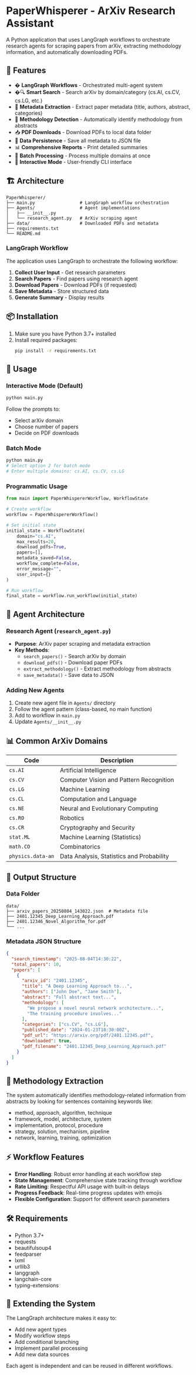 # PaperWhisperer - ArXiv Research Assistant

A Python application that uses LangGraph workflows to orchestrate research agents for scraping papers from arXiv, extracting methodology information, and automatically downloading PDFs.

## 🚀 Features

- � **LangGraph Workflows** - Orchestrated multi-agent system
- �🔍 **Smart Search** - Search arXiv by domain/category (cs.AI, cs.CV, cs.LG, etc.)
- 📄 **Metadata Extraction** - Extract paper metadata (title, authors, abstract, categories)
- 🧠 **Methodology Detection** - Automatically identify methodology from abstracts
- 📥 **PDF Downloads** - Download PDFs to local data folder
- 💾 **Data Persistence** - Save all metadata to JSON file
- 📊 **Comprehensive Reports** - Print detailed summaries
- 🔄 **Batch Processing** - Process multiple domains at once
- 🎯 **Interactive Mode** - User-friendly CLI interface

## 🏗️ Architecture

```
PaperWhisperer/
├── main.py                 # LangGraph workflow orchestration
├── Agents/                 # Agent implementations
│   ├── __init__.py
│   └── research_agent.py   # ArXiv scraping agent
├── data/                   # Downloaded PDFs and metadata
├── requirements.txt
└── README.md
```

### LangGraph Workflow

The application uses LangGraph to orchestrate the following workflow:

1. **Collect User Input** - Get research parameters
2. **Search Papers** - Find papers using research agent
3. **Download Papers** - Download PDFs (if requested)
4. **Save Metadata** - Store structured data
5. **Generate Summary** - Display results

## 📦 Installation

1. Make sure you have Python 3.7+ installed
2. Install required packages:
   ```bash
   pip install -r requirements.txt
   ```

## 🎯 Usage

### Interactive Mode (Default)
```bash
python main.py
```

Follow the prompts to:
- Select arXiv domain
- Choose number of papers
- Decide on PDF downloads

### Batch Mode
```bash
python main.py
# Select option 2 for batch mode
# Enter multiple domains: cs.AI, cs.CV, cs.LG
```

### Programmatic Usage
```python
from main import PaperWhispererWorkflow, WorkflowState

# Create workflow
workflow = PaperWhispererWorkflow()

# Set initial state
initial_state = WorkflowState(
    domain="cs.AI",
    max_results=20,
    download_pdfs=True,
    papers=[],
    metadata_saved=False,
    workflow_complete=False,
    error_message="",
    user_input={}
)

# Run workflow
final_state = workflow.run_workflow(initial_state)
```

## 🎨 Agent Architecture

### Research Agent (`research_agent.py`)
- **Purpose**: ArXiv paper scraping and metadata extraction
- **Key Methods**:
  - `search_papers()` - Search arXiv by domain
  - `download_pdfs()` - Download paper PDFs
  - `extract_methodology()` - Extract methodology from abstracts
  - `save_metadata()` - Save data to JSON

### Adding New Agents
1. Create new agent file in `Agents/` directory
2. Follow the agent pattern (class-based, no main function)
3. Add to workflow in `main.py`
4. Update `Agents/__init__.py`

## 📊 Common ArXiv Domains

| Code | Description |
|------|-------------|
| `cs.AI` | Artificial Intelligence |
| `cs.CV` | Computer Vision and Pattern Recognition |
| `cs.LG` | Machine Learning |
| `cs.CL` | Computation and Language |
| `cs.NE` | Neural and Evolutionary Computing |
| `cs.RO` | Robotics |
| `cs.CR` | Cryptography and Security |
| `stat.ML` | Machine Learning (Statistics) |
| `math.CO` | Combinatorics |
| `physics.data-an` | Data Analysis, Statistics and Probability |

## 📁 Output Structure

### Data Folder
```
data/
├── arxiv_papers_20250804_143022.json  # Metadata file
├── 2401.12345_Deep_Learning_Approach.pdf
├── 2401.12346_Novel_Algorithm_for.pdf
└── ...
```

### Metadata JSON Structure
```json
{
  "search_timestamp": "2025-08-04T14:30:22",
  "total_papers": 10,
  "papers": [
    {
      "arxiv_id": "2401.12345",
      "title": "A Deep Learning Approach to...",
      "authors": ["John Doe", "Jane Smith"],
      "abstract": "Full abstract text...",
      "methodology": [
        "We propose a novel neural network architecture...",
        "The training procedure involves..."
      ],
      "categories": ["cs.CV", "cs.LG"],
      "published_date": "2024-01-23T18:30:00Z",
      "pdf_url": "https://arxiv.org/pdf/2401.12345.pdf",
      "downloaded": true,
      "pdf_filename": "2401.12345_Deep_Learning_Approach.pdf"
    }
  ]
}
```

## 🧠 Methodology Extraction

The system automatically identifies methodology-related information from abstracts by looking for sentences containing keywords like:
- method, approach, algorithm, technique
- framework, model, architecture, system
- implementation, protocol, procedure
- strategy, solution, mechanism, pipeline
- network, learning, training, optimization

## ⚡ Workflow Features

- **Error Handling**: Robust error handling at each workflow step
- **State Management**: Comprehensive state tracking through workflow
- **Rate Limiting**: Respectful API usage with built-in delays
- **Progress Feedback**: Real-time progress updates with emojis
- **Flexible Configuration**: Support for different search parameters

## 🛠️ Requirements

- Python 3.7+
- requests
- beautifulsoup4
- feedparser
- lxml
- urllib3
- langgraph
- langchain-core
- typing-extensions

## 🔄 Extending the System

The LangGraph architecture makes it easy to:
- Add new agent types
- Modify workflow steps
- Add conditional branching
- Implement parallel processing
- Add new data sources

Each agent is independent and can be reused in different workflows.
